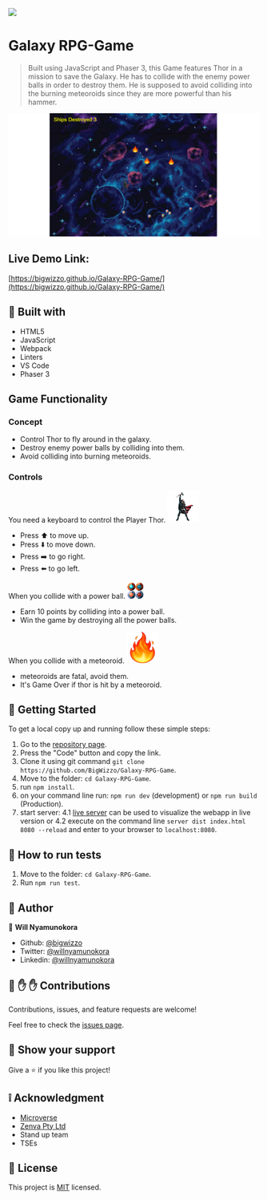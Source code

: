 ![](https://img.shields.io/badge/Microverse-blueviolet)

# Galaxy RPG-Game

> Built using JavaScript and Phaser 3, this Game features Thor in a mission to save the Galaxy. He has to collide with the enemy power balls in order to destroy them. He is supposed to avoid colliding into the burning meteoroids since they are more powerful than his hammer.

![screenshot](./screenshot.png)

## Live Demo Link:

[https://bigwizzo.github.io/Galaxy-RPG-Game/](https://bigwizzo.github.io/Galaxy-RPG-Game/)

## :hammer: Built with

- HTML5
- JavaScript
- Webpack
- Linters
- VS Code
- Phaser 3

## Game Functionality

### Concept

- Control Thor to fly around in the galaxy.
- Destroy enemy power balls by colliding into them.
- Avoid colliding into burning meteoroids.

### Controls

You need a keyboard to control the Player Thor. ![Player Thor](./src/assets/game/thorscreen.png)

- Press ⬆️ to move up.
- Press :arrow_down: to move down.
- Press ➡️ to go right.
- Press ⬅️ to go left.

When you collide with a power ball. ![Power Balls](./src/assets/game/power-up.png)

- Earn 10 points by colliding into a power ball.
- Win the game by destroying all the power balls.

When you collide with a meteoroid. ![Meteoroid](./src/assets/game/meteoroid64.png)

- meteoroids are fatal, avoid them.
- It's Game Over if thor is hit by a meteoroid.

## :construction_worker: Getting Started

To get a local copy up and running follow these simple steps:

1. Go to the [repository page](https://github.com/BigWizzo/Galaxy-RPG-Game).
2. Press the "Code" button and copy the link.
3. Clone it using git command `git clone https://github.com/BigWizzo/Galaxy-RPG-Game`.
4. Move to the folder: `cd Galaxy-RPG-Game`.
5. run `npm install`.
6. on your command line run: `npm run dev` (development) or `npm run build` (Production).
7. start server:
   4.1 [live server](https://marketplace.visualstudio.com/items?itemName=ritwickdey.LiveServer) can be used to visualize the webapp in live version or
   4.2 execute on the command line `server dist index.html 8080 --reload` and enter to your browser to `localhost:8080`.

## :construction_worker: How to run tests

1. Move to the folder: `cd Galaxy-RPG-Game`.
2. Run `npm run test`.

## :bust_in_silhouette: Author

👤 **Will Nyamunokora**

- Github: [@bigwizzo](https://github.com/bigwizzo)
- Twitter: [@willnyamunokora](https://twitter.com/willnyamunokora)
- Linkedin: [@willnyamunokora](https://linkedin.com/in/willnyamunokora)

## 🤝 :raised_hand: :raised_hand: Contributions

Contributions, issues, and feature requests are welcome!

Feel free to check the [issues page](https://github.com/BigWizzo/Galaxy-RPG-Game/issues).

## :muscle: Show your support

Give a ⭐️ if you like this project!

## :grey_exclamation: Acknowledgment

- [Microverse](https://www.microverse.org/)
- [Zenva Pty Ltd](https://gamedevacademy.org/how-to-create-a-turn-based-rpg-game-in-phaser-3-part-1/)
- Stand up team
- TSEs

## 📝 License

This project is [MIT](https://opensource.org/licenses/MIT) licensed.
